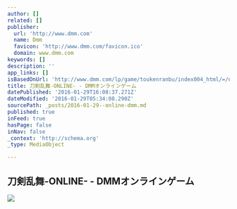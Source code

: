 ```yaml
---
author: []
related: []
publisher:
  url: 'http://www.dmm.com'
  name: Dmm
  favicon: 'http://www.dmm.com/favicon.ico'
  domain: www.dmm.com
keywords: []
description: ''
app_links: []
isBasedOnUrl: 'http://www.dmm.com/lp/game/toukenranbu/index004_html/=/navi=none/?utm_campaign=admg_1223_2313_130645_130724&utm_content=olg&utm_source=google&utm_medium=cpc'
title: 刀剣乱舞-ONLINE- - DMMオンラインゲーム
datePublished: '2016-01-29T16:08:37.271Z'
dateModified: '2016-01-29T05:34:08.290Z'
sourcePath: _posts/2016-01-29--online-dmm.md
published: true
inFeed: true
hasPage: false
inNav: false
_context: 'http://schema.org'
_type: MediaObject

---
```

<article style=""><h1>刀剣乱舞-ONLINE- - DMMオンラインゲーム</h1><img src="http://p.dmm.com/p/lp/game/toukenranbu_g/001/pic_content03.jpg" /></article>